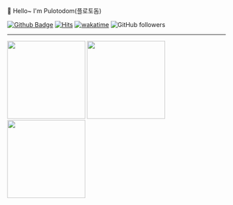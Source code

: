 👋 Hello~ I'm Pulotodom(플로토돔)

[![Github Badge](https://img.shields.io/badge/-turtle85917-grey?style=flat-square&logo=github&logoColor=white&link=https://github.com/turtle85917/)](https://www.github.com/turtle85917/)
[![Hits](https://hits.seeyoufarm.com/api/count/incr/badge.svg?url=https%3A%2F%2Fgithub.com%2Fturtle85917%2F&count_bg=%2379C83D&title_bg=%23555555&icon=&icon_color=%23E7E7E7&title=visitors&edge_flat=true)](https://hits.seeyoufarm.com)
[![wakatime](https://wakatime.com/badge/user/c29abea7-bc2e-4b0f-950d-4a2d3e363f5b.svg)](https://wakatime.com/@c29abea7-bc2e-4b0f-950d-4a2d3e363f5b)
![GitHub followers](https://img.shields.io/github/followers/turtle85917?style=flat-square)


---

<p>
  <img height="180em" src="https://github-readme-stats.vercel.app/api?username=turtle85917&include_all_commits=true&count_private=true&show_icons=true&theme=radical&text_color=77ddff&custom_title=Github%20Stats">
  <img height="180em" src="https://github-readme-stats.vercel.app/api/top-langs/?username=turtle85917&layout=compact&theme=radical&text_color=77ddff&langs_count=8">
  <img height="180em" src="https://github-readme-stats.vercel.app/api/wakatime?username=pulto&layout=compact&theme=radical&text_color=77ddff&langs_count=8&range=all_time">
</p>
